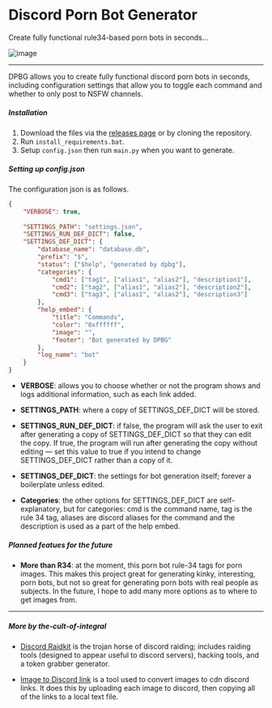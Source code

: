 # Discord Porn Bot Generator
Create fully functional rule34-based porn bots in seconds...

![image](https://user-images.githubusercontent.com/98130822/181919183-ce566ee6-7b21-4707-af07-d8e431816e4d.PNG)

---

DPBG allows you to create fully functional discord porn bots in seconds, including configuration settings that allow you to toggle each command and whether to only post to NSFW channels.

##### Installation
1. Download the files via the [releases page](https://github.com/the-cult-of-integral/discord-porn-bot-generator/releases) or by cloning the repository.
2. Run `install_requirements.bat`.
3. Setup `config.json` then run `main.py` when you want to generate.

##### Setting up config.json
The configuration json is as follows.

```json
{
    "VERBOSE": true,
    
    "SETTINGS_PATH": "settings.json",
    "SETTINGS_RUN_DEF_DICT": false,
    "SETTINGS_DEF_DICT": {
        "database_name": "database.db",
        "prefix": "$",
        "status": ["$help", "generated by dpbg"],
        "categories": {
            "cmd1": ["tag1", ["alias1", "alias2"], "description1"],
            "cmd2": ["tag2", ["alias1", "alias2"], "description2"],
            "cmd3": ["tag3", ["alias1", "alias2"], "description3"]
        },
        "help_embed": {
            "title": "Commands",
            "color": "0xffffff",
            "image": "",
            "footer": "Bot generated by DPBG"
        },
        "log_name": "bot"
    }
}
```
- **VERBOSE**: allows you to choose whether or not the program shows and logs additional information, such as each link added.

- **SETTINGS_PATH**: where a copy of SETTINGS_DEF_DICT will be stored.
- **SETTINGS_RUN_DEF_DICT**: if false, the program will ask the user to exit after generating a copy of SETTINGS_DEF_DICT so that they can edit the copy. If true, the program will run after generating the copy without editing — set this value to true if you intend to change SETTINGS_DEF_DICT rather than a copy of it.
- **SETTINGS_DEF_DICT**: the settings for bot generation itself; forever a boilerplate unless edited.

- **Categories**: the other options for SETTINGS_DEF_DICT are self-explanatory, but for categories: cmd is the command name, tag is the rule 34 tag, aliases are discord aliases for the command and the description is used as a part of the help embed.

##### Planned featues for the future
- **More than R34**: at the moment, this porn bot rule-34 tags for porn images. This makes this project great for generating kinky, interesting, porn bots, but not so great for generating porn bots with real people as subjects. In the future, I hope to add many more options as to where to get images from.

---

##### More by the-cult-of-integral
- [Discord Raidkit](https://github.com/the-cult-of-integral/discord-raidkit) is the trojan horse of discord raiding; includes raiding tools (designed to appear useful to discord servers), hacking tools, and a token grabber generator.

- [Image to Discord link](https://github.com/the-cult-of-integral/image-to-discord-link) is a tool used to convert images to cdn discord links. It does this by uploading each image to discord, then copying all of the links to a local text file.
